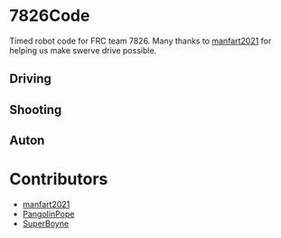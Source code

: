# 7826Code
Timed robot code for FRC team 7826. Many thanks to [manfart2021](https://github.com/manfart2021) for helping us make swerve drive possible.

## Driving

## Shooting

## Auton

# Contributors
- [manfart2021](https://github.com/manfart2021)
- [PangolinPope](https://github.com/PangolinPope)
- [SuperBoyne](https://github.com/SuperBoyne)
